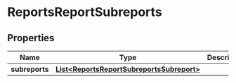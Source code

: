 
# ReportsReportSubreports

## Properties
Name | Type | Description | Notes
------------ | ------------- | ------------- | -------------
**subreports** | [**List&lt;ReportsReportSubreportsSubreport&gt;**](ReportsReportSubreportsSubreport.md) |  |  [optional]



